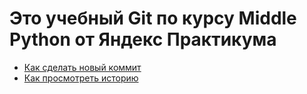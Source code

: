 # Это учебный Git по курсу Middle Python от Яндекс Практикума
- [Как сделать новый коммит](./commmit_help.md)
- [Как просмотреть историю](./log_help.md)
